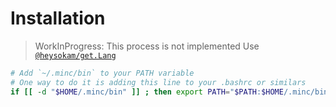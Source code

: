 # Installation
> WorkInProgress: This process is not implemented
> Use [`@heysokam/get.Lang`](https://github.com/heysokam/get.Lang)

```bash
# Add `~/.minc/bin` to your PATH variable
# One way to do it is adding this line to your .bashrc or similars
if [[ -d "$HOME/.minc/bin" ]] ; then export PATH="$PATH:$HOME/.minc/bin" ; fi
```
